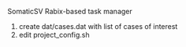 SomaticSV Rabix-based task manager

1. create dat/cases.dat with list of cases of interest
2. edit project_config.sh

